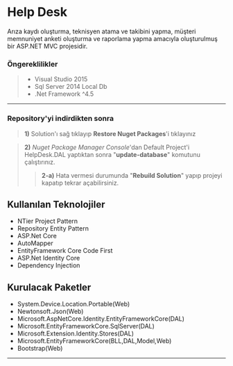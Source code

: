 # Help Desk
Arıza kaydı oluşturma, teknisyen atama ve takibini yapma, müşteri memnuniyet anketi oluşturma ve raporlama yapma amacıyla oluşturulmuş bir ASP.NET MVC projesidir.

### Öngereklilikler

> -   Visual Studio 2015
> -   Sql Server 2014 Local Db
> -   .Net Framework ^4.5

----------

### []()Repository'yi indirdikten sonra

> **1)**  Solution'ı sağ tıklayıp  **Restore Nuget Packages**'i tıklayınız



> **2)**  _Nuget Package Manager Console_'dan Default Project'i HelpDesk.DAL yaptıktan sonra "**update-database**" komutunu çalıştırınız.
> 
> > **2-a)**  Hata vermesi durumunda "**Rebuild Solution**" yapıp projeyi kapatıp tekrar açabilirsiniz.

## Kullanılan Teknolojiler

-   NTier Project Pattern
-   Repository Entity Pattern
-   ASP.Net Core
-   AutoMapper
-   EntityFramework Core Code First
-   ASP.Net Identity Core
-   Dependency Injection

## Kurulacak Paketler
-   System.Device.Location.Portable(Web)
-   Newtonsoft.Json(Web)
-   Microsoft.AspNetCore.Identity.EntityFrameworkCore(DAL)
-   Microsoft.EntityFrameworkCore.SqlServer(DAL)
-   Microsoft.Extension.Identity.Stores(DAL)
-   Microsoft.EntityFrameworkCore(BLL,DAL,Model,Web)
-   Bootstrap(Web)

----------
